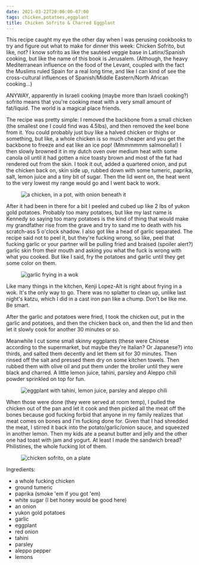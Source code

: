 ```yaml
---
date: 2021-03-22T20:00:00-07:00
tags: chicken,potatoes,eggplant
title: Chicken Sofrito & Charred Eggplant
---
```


This recipe caught my eye the other day when I was perusing cookbooks to try and figure out what to make for dinner this week: Chicken Sofrito, but like, not? I know sofrito as like the sautéed veggie base in Latinx/Spanish cooking, but like the name of this book is Jerusalem. (Although, the heavy Mediterranean influence on the food of the Levant, coupled with the fact the Muslims ruled Spain for a real long time, and like I can kind of see the cross-cultural influences of Spanish/Middle Eastern/North African cooking...) 

ANYWAY, apparently in Israeli cooking (maybe more than Israeli cooking?) sofrito means that you're cooking meat with a very small amount of fat/liquid. The world is a magical place friends.

The recipe was pretty simple: I removed the backbone from a small chicken (the smallest one I could find was 4.5lbs), and then removed the keel bone from it. You could probably just buy like a halved chicken or thighs or something, but like, a whole chicken is so much cheaper and you get the backbone to freeze and eat like an ice pop! (Mmmmmmm salmonella!) I then slowly browned it in my dutch oven over medium heat with some canola oil until it had gotten a nice toasty brown and most of the fat had rendered out from the skin.  I took it out, added a quartered onion, and put the chicken back on, skin side up, rubbed down with some tumeric, paprika, salt, lemon juice and a tiny bit of sugar. Then the lid went on, the heat went to the very lowest my range would go and I went back to work.

<figure>

![a chicken, in a pot, with onion beneath it](chicken_sofrito_chicken.jpg)

</figure>

After it had been in there for a bit I peeled and cubed up like 2 lbs of yukon gold potatoes. Probably too many potatoes, but like my last name is Kennedy so saying too many potatoes is the kind of thing that would make my grandfather rise from the grave and try to sand me to death with his scratch-ass 5 o'clock shadow.  I also got like a head of garlic separated.  The recipe said not to peel it, but they're fucking wrong, so like, peel that fucking garlic or your partner will be pulling fried and braised (spoiler alert?) garlic skin from their mouth and asking you what the fuck is wrong with what you cooked. But like I said, fry the potatoes and garlic until they get some color on them.

<figure>

![garlic frying in a wok](chicken_sofrito_frying.jpg)

</figure>

Like many things in the kitchen, Kenji Lopez-Alt is right about frying in a wok. It's the only way to go.  There was no splatter to clean up, unlike last night's katzu, which I did in a cast iron pan like a chump. Don't be like me. Be smart.

After the garlic and potatoes were fried, I took the chicken out, put in the garlic and potatoes, and then the chicken back on, and then the lid and then let it slowly cook for another 30 minutes or so.

Meanwhile I cut some small skinny eggplants (these were Chinese according to the supermarket, but maybe they're Italian? Or Japanese?) into thirds, and salted them decently and let them sit for 30 minutes. Then rinsed off the salt and pressed them dry on some kitchen towels. Then rubbed them with olive oil and put them under the broiler until they were black and charred.  A little lemon juice, tahini, parsley and Aleppo chili powder sprinkled on top for fun.

<figure>

![eggplant with tahini, lemon juice, parsley and aleppo chili](chicken_sofrito_eggplant.jpg)

</figure>

When those were done (they were served at room temp), I pulled the chicken out of the pan and let it cook and then picked all the meat off the bones because god fucking forbid that anyone in my family realizes that meat comes on bones and I'm fucking done for. Given that I had shredded the meat, I stirred it back into the potato/garlic/onion sauce, and squeezed in another lemon. Then my kids ate a peanut butter and jelly and the other one had toast with jam and yogurt. At least I made the sandwich bread?  Philistines, the whole fucking lot of them.

<figure>

![chicken sofrito, on a plate](chicken_sofrito_done.jpg)

</figure>

Ingredients:
* a whole fucking chicken
* ground tumeric
* paprika (smoke 'em if you got 'em)
* white sugar (I bet honey would be good here)
* an onion
* yukon gold potatoes
* garlic
* eggplant
* red onion
* tahini
* parsley
* aleppo pepper
* lemons
